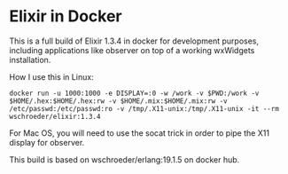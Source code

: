 # Elixir in Docker

This is a full build of Elixir 1.3.4 in docker for development purposes,
including applications like observer on top of a working wxWidgets
installation.

How I use this in Linux:

    docker run -u 1000:1000 -e DISPLAY=:0 -w /work -v $PWD:/work -v $HOME/.hex:$HOME/.hex:rw -v $HOME/.mix:$HOME/.mix:rw -v /etc/passwd:/etc/passwd:ro -v /tmp/.X11-unix:/tmp/.X11-unix -it --rm wschroeder/elixir:1.3.4


For Mac OS, you will need to use the socat trick in order to pipe the X11
display for observer.

This build is based on wschroeder/erlang:19.1.5 on docker hub.

